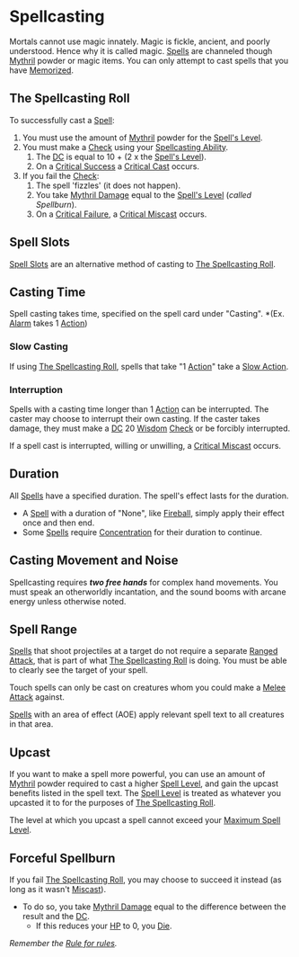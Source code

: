 # Spellcasting

Mortals cannot use magic innately. Magic is fickle, ancient, and poorly understood. Hence why it is called magic. [Spells](Spells.md) are channeled though [Mythril](../Mythril.md) powder or magic items. You can only attempt to cast spells that you have [Memorized](Spell%20Memorization.md).

## The Spellcasting Roll

To successfully cast a [Spell](Spells.md):

1. You must use the amount of [Mythril](../Mythril.md) powder for the [Spell's Level](../Spells/Spell%20Level.md).
2. You must make a [Check](../../Game%20Procedures/Check.md) using your [Spellcasting Ability](../The%20Spellcasting%20Disciplines/Spellcasting%20Ability.md).
	1. The [DC](../../Game%20Procedures/DC.md) is equal to 10 + (2 x the [Spell's Level](../Spells/Spell%20Level.md)).
	2. On a [Critical Success](../../Game%20Procedures/Dice%20Rolls/Critical%20Success.md) a [Critical Cast](../../Game%20Procedures/Dice%20Rolls/Critical%20Cast.md) occurs.
3. If you fail the [Check](../../Game%20Procedures/Check.md):
	1. The spell 'fizzles' (it does not happen).
	2. You take [Mythril Damage](../../Damage%20Types/Mythril%20Damage.md) equal to the [Spell's Level](../Spells/Spell%20Level.md) (*called Spellburn*).
	3. On a [Critical Failure](../../Game%20Procedures/Dice%20Rolls/Critical%20Failure.md), a [Critical Miscast](../../Game%20Procedures/Dice%20Rolls/Critical%20Miscast.md) occurs.

## Spell Slots

[Spell Slots](Spell%20Slot%20Systems/Spell%20Slots.md) are an alternative method of casting to [The Spellcasting Roll](Spellcasting.md#The%20Spellcasting%20Roll).

## Casting Time

Spell casting takes time, specified on the spell card under "Casting".
*(Ex. [Alarm](Spells/Spells%20by%20Level/Level%201/Alarm.md) takes 1 [Action](../../Game%20Procedures/Action.md))

### Slow Casting

If using [The Spellcasting Roll](Spellcasting.md#The%20Spellcasting%20Roll), spells that take "1 [Action](../../Game%20Procedures/Action.md)" take a [Slow Action](../../Game%20Procedures/Action.md#Slow%20Action).

### Interruption

Spells with a casting time longer than 1 [Action](../../Game%20Procedures/Action.md) can be interrupted. The caster may choose to interrupt their own casting. If the caster takes damage, they must make a [DC](../../Game%20Procedures/DC.md) 20 [Wisdom](../../Player%20Characters/Chosen%20Statistics/Wisdom.md) [Check](../../Game%20Procedures/Check.md) or be forcibly interrupted.

If a spell cast is interrupted, willing or unwilling, a [Critical Miscast](../../Game%20Procedures/Dice%20Rolls/Critical%20Miscast.md) occurs.

## Duration

All [Spells](Spells.md) have a specified duration. The spell's effect lasts for the duration.

- A [Spell](Spells.md) with a duration of "None", like [Fireball](Spells/Spells%20by%20Level/Level%203/Fireball.md), simply apply their effect once and then end.
- Some [Spells](Spells.md) require [Concentration](Concentration.md) for their duration to continue.

## Casting Movement and Noise

Spellcasting requires ***two free hands*** for complex hand movements. You must speak an otherworldly incantation, and the sound booms with arcane energy unless otherwise noted.

## Spell Range

[Spells](Spells.md) that shoot projectiles at a target do not require a separate [Ranged Attack](../../Game%20Procedures/Ranged%20Attack.md), that is part of what [The Spellcasting Roll](#The%20Spellcasting%20Roll) is doing. You must be able to clearly see the target of your spell.

Touch spells can only be cast on creatures whom you could make a [Melee Attack](../../Game%20Procedures/Melee%20Attack.md) against.

[Spells](Spells.md) with an area of effect (AOE) apply relevant spell text to all creatures in that area.

## Upcast

If you want to make a spell more powerful, you can use an amount of [Mythril](../Mythril.md) powder required to cast a higher [Spell Level](../Spells/Spell%20Level.md), and gain the upcast benefits listed in the spell text. The [Spell Level](../Spells/Spell%20Level.md) is treated as whatever you upcasted it to for the purposes of [The Spellcasting Roll](#The%20Spellcasting%20Roll).

The level at which you upcast a spell cannot exceed your [Maximum Spell Level](../Spells/Spell%20Level.md#Max%20Spell%20Level).

## Forceful Spellburn

If you fail [The Spellcasting Roll](#The%20Spellcasting%20Roll), you may choose to succeed it instead (as long as it wasn't [Miscast](../../Game%20Procedures/Dice%20Rolls/Critical%20Miscast.md)).

- To do so, you take [Mythril Damage](../../Damage%20Types/Mythril%20Damage.md) equal to the difference between the result and the [DC](../../Game%20Procedures/DC.md).
	- If this reduces your [HP](../../Player%20Characters/Derived%20Statistics/Health%20Points.md) to 0, you [Die](../../Conditions/Dying.md#Dead).

*Remember the [Rule for rules](../../Foreword/Rule%20for%20rules.md).*
